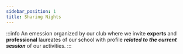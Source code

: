 ```yaml
---
sidebar_position: 1
title: Sharing Nights
---
```


:::info
An emession organized by our club where we invite **experts** and **professional** laureates of our school with profile **_related to the current session_** of our activities.
:::
